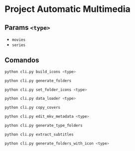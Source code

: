 # **Project Automatic Multimedia**

## **Params `<type>`**

- `movies`
- `series`

## **Comandos**

```bash
python cli.py build_icons <type>
```

```bash
python cli.py generate_folders
```

```bash
python cli.py set_folder_icons <type>
```

```bash
python cli.py data_loader <type>
```

```bash
python cli.py copy_covers
```

```bash
python cli.py edit_mkv_metadata <type>
```

```bash
python cli.py generate_type_folders
```

```bash
python cli.py extract_subtitles
```

```bash
python cli.py generate_folders_with_icon <type>
```
